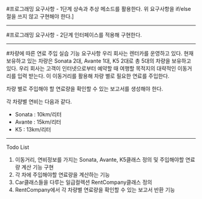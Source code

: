 #프로그래밍 요구사항 - 1단계
상속과 추상 메소드를 활용한다.
위 요구사항을 if/else 절을 쓰지 않고 구현해야 한다.]

---

#프로그래밍 요구사항 - 2단계
인터페이스를 적용해 구현한다.

---

#차량에 따른 연료 주입 실습
기능 요구사항
우리 회사는 렌터카를 운영하고 있다. 현재 보유하고 있는 차량은 Sonata 2대, Avante 1대, K5 2대로 총 5대의 차량을 보유하고 있다.
우리 회사는 고객이 인터넷으로부터 예약할 때 여행할 목적지의 대략적인 이동거리를 입력 받는다. 이 이동거리를 활용해 차량 별로 필요한 연료를 주입한다.

차량 별로 주입해야 할 연료량을 확인할 수 있는 보고서를 생성해야 한다.

각 차량별 연비는 다음과 같다.
* Sonata : 10km/리터
* Avante : 15km/리터
* K5 : 13km/리터

---

Todo List
1. 이동거리, 연비정보를 가지는 Sonata, Avante, K5클래스 정의 및 주입해야할 연료량 계산 기능 구현
2. 각 차에 주입해야할 연료량을 계산하는 기능
3. Car클래스들을 다루는 일급컬렉션 RentCompany클래스 정의
4. RentCompany에서 각 차량별 연료량을 확인할 수 있는 보고서 반환 기능